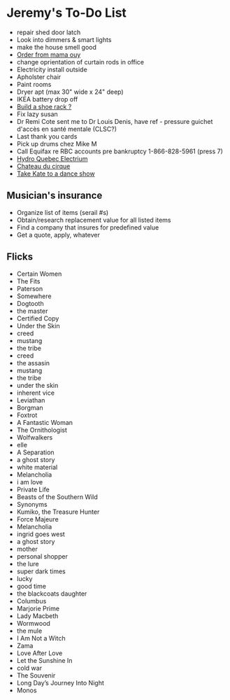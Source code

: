 # Jeremy's To-Do List

- repair shed door latch
- Look into dimmers & smart lights
- make the house smell good
- [Order from mama ouy](https://www.instagram.com/mama.ouy/)
- change oprientation of curtain rods in office
- Electricity install outside
- Apholster chair
- Paint rooms
- Dryer apt (max 30" wide x 24" deep)
- IKEA battery drop off
- [Build a shoe rack ?](https://www.youtube.com/watch?v=EWs8dlkZrtQ)
- Fix lazy susan
- Dr Remi Cote sent me to Dr Louis Denis, have ref - pressure guichet d'accès en santé mentale (CLSC?)
- Last thank you cards
- Pick up drums chez Mike M
- Call Equifax re RBC accounts pre bankruptcy 1-866-828-5961 (press 7)
- [Hydro Quebec Electrium](http://www.hydroquebec.com/visit/monteregie/electrium.html)
- [Chateau du cirque](https://www.chateau-cirque.com/)
- [Take Kate to a dance show](https://www.quebecdanse.org/)

## Musician's insurance

- Organize list of items (serail #s)
- Obtain/research replacement value for all listed items
- Find a company that insures for predefined value
- Get a quote, apply, whatever

## Flicks

- Certain Women
- The Fits
- Paterson
- Somewhere
- Dogtooth
- the master
- Certified Copy
- Under the Skin
- creed
- mustang
- the tribe
- creed
- the assasin
- mustang
- the tribe
- under the skin
- inherent vice
- Leviathan
- Borgman
- Foxtrot
- A Fantastic Woman
- The Ornithologist
- Wolfwalkers
- elle
- A Separation
- a ghost story
- white material
- Melancholia
- i am love
- Private Life
- Beasts of the Southern Wild
- Synonyms
- Kumiko, the Treasure Hunter
- Force Majeure
- Melancholia
- ingrid goes west
- a ghost story
- mother
- personal shopper
- the lure
- super dark times
- lucky
- good time
- the blackcoats daughter
- Columbus
- Marjorie Prime
- Lady Macbeth
- Wormwood
- the mule
- I Am Not a Witch
- Zama
- Love After Love
- Let the Sunshine In
- cold war
- The Souvenir
- Long Day’s Journey Into Night
- Monos
